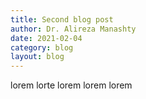 ```yaml
---
title: Second blog post
author: Dr. Alireza Manashty
date: 2021-02-04
category: blog
layout: blog
---
```


lorem lorte lorem lorem lorem
